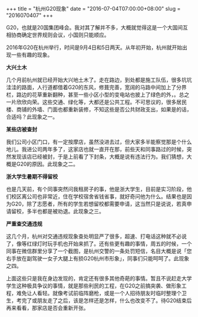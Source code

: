 +++
title = "杭州G20现象"
date = "2016-07-04T07:00:00+08:00"
slug = "2016070407"
+++

G20，也就是20国集团峰会。我对其了解并不多，大概就觉得这是一个大国间互相协商确定世界规则会议，小国则只能顺应。

2016年G20在杭州举行，时间是9月4日和5日两天。从年初开始，杭州就开始出现一些有趣的现象。

**大兴土木**

几个月前杭州就已经开始大兴地土木了。走在路边，到处都是施工队伍，很多坑坑洼洼的路面，人行道都借着G20的东风，修葺完善，宽阔的马路中间加上了分界栏，路边的花草重新翻种，甚至一些小区小型的变电站也披上了绿色的外，。总之一片欣欣向荣。这些交通、绿化等，大都还是公共工程。不可思议的，很多居民楼、商铺的外墙、门面也都重新装修，不知这些是否公共财政支出，如果是的话，合适吗？此现象之一。

**某些店被查封**

我们公司小区门口，有一定按摩店，虽然没进去过，但大家多半能察觉那是个什么地儿。我进公司两年多了，这家店也就一直开在那，前些天和同事路过的时候，突然发现该店已经被封，于是上前看了下封条，大概是说有违法行为。我们猜想，大概是G20的原因。此现象之二。

**浙大学生暑期不得留校**

也是几天前，有个同事突然问我租房子的事，他是浙大学生，目前是实习阶段，他们校区离公司也非常近，住在学校宿舍省钱省事，就好奇问他为什么。结果也是因为G20，除了志愿者，所有的学生若想留校都需要申请，这当然只是说说，若真申请留校，多半也都是被劝退。此现象之三。

**严重查交通违规**

这几个月，杭州对交通违规现象查处明显严了很多，超速、打电话这种就不必说了，像等红绿灯时玩手机也开始来抓了。还有些更有趣的事情，周五的时候，一个同事在微信群里分享了一个截图，是杭州交警的一条处罚短信，名目大概是说「您右手放在副驾驶一女子大腿上有损G20杭州市形象」，同事们只能呵呵了。此现象之四。

上面这些只是我在身边发现的，肯定还有很多其他奇葩的事情。暂且不说赶走大学学生这种极具争议的事情，就是那些利民的工程，在G20之前搞突袭、做形象工程，难免让人看轻。就像考试前临阵磨枪，或是一个人招待朋友时临时整理个卫生，考完了或朋友走了之后，该是怎样还是怎样，什么也改变不了。待G20结束后再来看看，那家店是否会重新开张。

